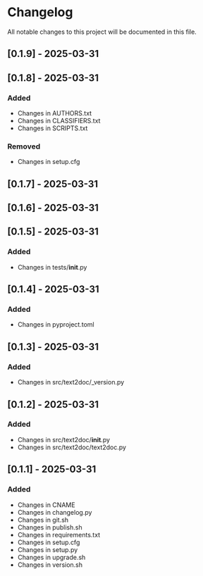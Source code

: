 # Changelog

All notable changes to this project will be documented in this file.

## [0.1.9] - 2025-03-31

## [0.1.8] - 2025-03-31

### Added
- Changes in AUTHORS.txt
- Changes in CLASSIFIERS.txt
- Changes in SCRIPTS.txt

### Removed
- Changes in setup.cfg

## [0.1.7] - 2025-03-31

## [0.1.6] - 2025-03-31

## [0.1.5] - 2025-03-31

### Added
- Changes in tests/__init__.py

## [0.1.4] - 2025-03-31

### Added
- Changes in pyproject.toml

## [0.1.3] - 2025-03-31

### Added
- Changes in src/text2doc/_version.py

## [0.1.2] - 2025-03-31

### Added
- Changes in src/text2doc/__init__.py
- Changes in src/text2doc/text2doc.py

## [0.1.1] - 2025-03-31

### Added
- Changes in CNAME
- Changes in changelog.py
- Changes in git.sh
- Changes in publish.sh
- Changes in requirements.txt
- Changes in setup.cfg
- Changes in setup.py
- Changes in upgrade.sh
- Changes in version.sh

